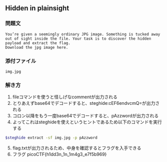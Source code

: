## Hidden in plainsight
### 問題文
```
You’re given a seemingly ordinary JPG image. Something is tucked away out of sight inside the file. Your task is to discover the hidden payload and extract the flag.
Download the jpg image here.
```
### 添付ファイル
`img.jpg`
### 解き方
1. fileコマンドを使うと怪しげなcommentが出力される
2. とりあえずbase64でデコードすると、steghide:cEF6endvcmQ=が出力される
3. コロン以降をもう一度base64でデコードすると、pAzzwordが出力される
4. よってこれはsteghideを使えというヒントであるため以下のコマンドを実行する
```bash
$steghide extract -sf img.jpg -p pAzzword
```
5. flag.txtが出力されるため、中身を確認するとフラグを入手できる
6. フラグ picoCTF{h1dd3n_1n_1m4g3_e7f5b969}